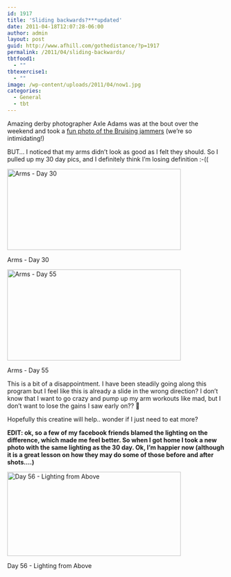 ```yaml
---
id: 1917
title: 'Sliding backwards?***updated'
date: 2011-04-18T12:07:28-06:00
author: admin
layout: post
guid: http://www.afhill.com/gothedistance/?p=1917
permalink: /2011/04/sliding-backwards/
tbtfood1:
  - ""
tbtexercise1:
  - ""
image: /wp-content/uploads/2011/04/now1.jpg
categories:
  - General
  - tbt
---
```

Amazing derby photographer Axle Adams was at the bout over the weekend and took a [fun photo of the Bruising jammers](http://www.flickr.com/photos/type2b/5628452462/in/photostream#/) (we&#8217;re so intimidating!)

BUT&#8230; I noticed that my arms didn&#8217;t look as good as I felt they should. So I pulled up my 30 day pics, and I definitely think I&#8217;m losing definition :-((

<div id="attachment_1936" style="width: 410px" class="wp-caption aligncenter">
  <a href="http://www.afhill.com/gothedistance/wp-content/uploads/2011/04/arms-monthago-400.jpg"><img aria-describedby="caption-attachment-1936" src="http://www.afhill.com/gothedistance/wp-content/uploads/2011/04/arms-monthago-400.jpg" alt="Arms - Day 30" title="Arms - Day 30" width="400" height="187" class="size-full wp-image-1936" /></a>
  
  <p id="caption-attachment-1936" class="wp-caption-text">
    Arms - Day 30
  </p>
</div>

<div id="attachment_1937" style="width: 410px" class="wp-caption aligncenter">
  <a href="http://www.afhill.com/gothedistance/wp-content/uploads/2011/04/now.jpg"><img aria-describedby="caption-attachment-1937" src="http://www.afhill.com/gothedistance/wp-content/uploads/2011/04/now.jpg" alt="Arms - Day 55" title="Arms - Day 55" width="400" height="210" class="size-full wp-image-1937" /></a>
  
  <p id="caption-attachment-1937" class="wp-caption-text">
    Arms - Day 55
  </p>
</div>

This is a bit of a disappointment. I have been steadily going along this program but I feel like this is already a slide in the wrong direction? I don&#8217;t know that I want to go crazy and pump up my arm workouts like mad, but I don&#8217;t want to lose the gains I saw early on?? 🙁

Hopefully this creatine will help.. wonder if I just need to eat more? 

**EDIT: ok, so a few of my facebook friends blamed the lighting on the difference, which made me feel better. So when I got home I took a new photo with the same lighting as the 30 day. Ok, I&#8217;m happier now (although it is a great lesson on how they may do some of those before and after shots&#8230;.)**  


<div id="attachment_1942" style="width: 410px" class="wp-caption aligncenter">
  <a href="http://www.afhill.com/gothedistance/wp-content/uploads/2011/04/400goodlight.jpg"><img aria-describedby="caption-attachment-1942" src="http://www.afhill.com/gothedistance/wp-content/uploads/2011/04/400goodlight.jpg" alt="Day 56 - Lighting from Above" title="day 56 - lit from top" width="400" height="194" class="size-full wp-image-1942" /></a>
  
  <p id="caption-attachment-1942" class="wp-caption-text">
    Day 56 - Lighting from Above
  </p>
</div>